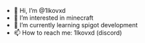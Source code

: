 - 👋 Hi, I’m @1lkovxd
- 👀 I’m interested in minecraft
- 🌱 I’m currently learning spigot development
- 📫 How to reach me: 1lkovxd (discord)

<!---
1lkovxd/1lkovxd is a ✨ special ✨ repository because its `README.md` (this file) appears on your GitHub profile.
You can click the Preview link to take a look at your changes.
--->
